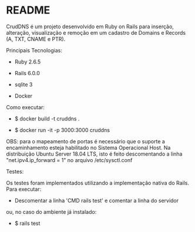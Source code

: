 # README

CrudDNS é um projeto desenvolvido em Ruby on Rails para inserção, alteração, visualização e remoção em um cadastro de Domains e Records (A, TXT, CNAME e PTR).


Principais Tecnologias:

* Ruby 2.6.5

* Rails 6.0.0

* sqlite 3

* Docker


Como executar:

* $ docker build -t cruddns .

* $ docker run -it -p 3000:3000 cruddns

OBS: para o mapeamento de portas é necessário que o suporte a encaminhamento esteja habilitado no Sistema Operacional Host. Na distribuição Ubuntu Server 18.04 LTS, isto é feito descomentando a linha "net.ipv4.ip_forward = 1" no arquivo /etc/sysctl.conf


Testes:

Os testes foram implementados utilizando a implementação nativa do Rails.
Para executar:

 * Descomentar a linha 'CMD rails test' e comentar a linha do servidor

 ou, no caso do ambiente já instalado:

 * $ rails test
